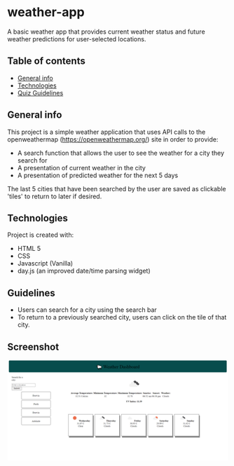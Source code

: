 # weather-app
A basic weather app that provides current weather status and future weather predictions for user-selected locations.

## Table of contents
* [General info](#general-info)
* [Technologies](#technologies)
* [Quiz Guidelines](#quiz-guidelines)

## General info
This project is a simple weather application that uses API calls to the openweathermap (https://openweathermap.org/) site in order to provide:
* A search function that allows the user to see the weather for a city they search for
* A presentation of current weather in the city
* A presentation of predicted weather for the next 5 days

The last 5 cities that have been searched by the user are saved as clickable 'tiles' to return to later if desired. 
	
## Technologies
Project is created with:
* HTML 5
* CSS
* Javascript (Vanilla)
* day.js (an improved date/time parsing widget)
	
## Guidelines
* Users can search for a city using the search bar
* To return to a previously searched city, users can click on the tile of that city. 

## Screenshot
![screenshot](/assets/screenshot.png?raw=true "Screenshot of application")
